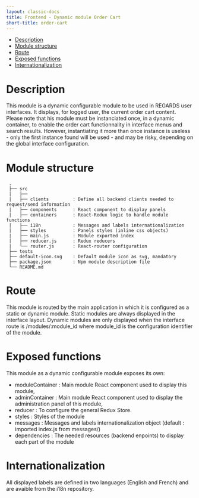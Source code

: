 ```yaml
---
layout: classic-docs
title: Frontend - Dynamic module Order Cart
short-title: order-cart
---
```


<!-- START doctoc generated TOC please keep comment here to allow auto update -->
<!-- DON'T EDIT THIS SECTION, INSTEAD RE-RUN doctoc TO UPDATE -->


- [Description](#description)
- [Module structure](#module-structure)
- [Route](#route)
- [Exposed functions](#exposed-functions)
- [Internationalization](#internationalization)

<!-- END doctoc generated TOC please keep comment here to allow auto update -->

# Description

This module is a dynamic configurable module to be used in REGARDS user interfaces. It displays, for logged user, the current order cart content. Please note that his module must be instanciated once, in a dynamic container, to enable the order cart functionnality in interface menus and search results. However, instantiating it more than once instance is useless - only the first instance found will be used - and may be risky, depending on the global interface configuration.

# Module structure
```
 .  
 ├── src  
 |   ├──  
 |   ├── clients         : Define all backend clients needed to request/send information  
 |   ├── components      : React component to display panels  
 |   ├── containers      : React-Redux logic to handle module functions  
 |   ├── i18n            : Messages and labels internationalization  
 |   ├── styles          : Panels styles (inline css objects)  
 |   ├── main.js         : Module exported index  
 |   ├── reducer.js      : Redux reducers  
 |   └── router.js       : React-router configuration  
 ├── tests  
 ├── default-icon.svg    : Default module icon as svg, mandatory
 ├── package.json        : Npm module description file  
 └── README.md  
```
# Route

This module is routed by the main application in which it is configured as a static or dynamic module.
Static modules are always displayed in the interface layout.
Dynamic modules are only displayed when the interface route is /modules/:module_id where module_id is the configuration identifier of the module.

# Exposed functions

This module as a dynamic configurable module exposes its own:
  - moduleContainer  : Main module React component used to display this module,
  - adminContainer   : Main module React component used to display the administration panel of this module,
  - reducer          : To configure the general Redux Store.
  - styles           : Styles of the module
  - messages         : Messages and labels internationalization object (default : imported index.js from messages/)
  - dependencies     : The needed resources (backend enpoints) to display each part of the module

# Internationalization

All displayed labels are defined in two languages (English and French) and are avaible from the i18n repository.
